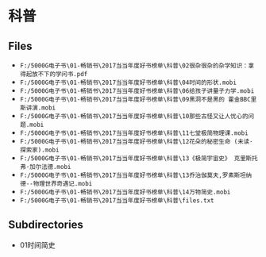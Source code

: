 # 科普

## Files

- `F:/5000G电子书\01-畅销书\2017当当年度好书榜单\科普\02很杂很杂的杂学知识：拿得起放不下的学问书.pdf`
- `F:/5000G电子书\01-畅销书\2017当当年度好书榜单\科普\04时间的形状.mobi`
- `F:/5000G电子书\01-畅销书\2017当当年度好书榜单\科普\06给孩子讲量子力学.mobi`
- `F:/5000G电子书\01-畅销书\2017当当年度好书榜单\科普\09黑洞不是黑的 霍金BBC里斯讲演.mobi`
- `F:/5000G电子书\01-畅销书\2017当当年度好书榜单\科普\10那些古怪又让人忧心的问题.mobi`
- `F:/5000G电子书\01-畅销书\2017当当年度好书榜单\科普\11七堂极简物理课.mobi`
- `F:/5000G电子书\01-畅销书\2017当当年度好书榜单\科普\12花朵的秘密生命 (未读·探索家).mobi`
- `F:/5000G电子书\01-畅销书\2017当当年度好书榜单\科普\13《极简宇宙史》 克里斯托弗·加尔法德.mobi`
- `F:/5000G电子书\01-畅销书\2017当当年度好书榜单\科普\13乔治伽莫夫,罗素斯坦纳德--物理世界奇遇记.mobi`
- `F:/5000G电子书\01-畅销书\2017当当年度好书榜单\科普\14万物简史.mobi`
- `F:/5000G电子书\01-畅销书\2017当当年度好书榜单\科普\files.txt`

## Subdirectories

- 01时间简史
